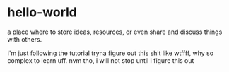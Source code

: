 # hello-world
a place where to store ideas, resources, or even share and discuss things with others.

I'm just following the tutorial  tryna figure out this shit like wtffff, why so complex to learn uff. nvm tho, i will not stop until i figure this out 

